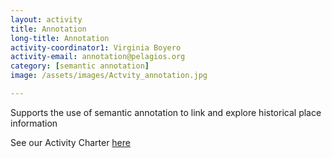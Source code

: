 ```yaml
---
layout: activity
title: Annotation
long-title: Annotation
activity-coordinator1: Virginia Boyero
activity-email: annotation@pelagios.org
category: [semantic annotation]
image: /assets/images/Actvity_annotation.jpg

---
```


Supports the use of semantic annotation to link and explore historical place information 

See our Activity Charter <a href="https://docs.google.com/document/d/1Id6Ml9XKxiyf_VsG98DyeXzlAtLUbKqfhiNRkFDY4PY/edit">here</a> 
